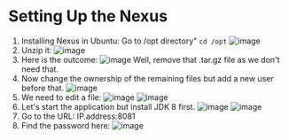 # Setting Up the Nexus
1) Installing Nexus in Ubuntu:
   Go to /opt directory" `cd /opt`
   ![image](https://github.com/iemad/Learning-DevOps-2023/assets/17620076/2500b849-4d5a-4a35-937c-2c513917ca4a)
2) Unzip it:
   ![image](https://github.com/iemad/Learning-DevOps-2023/assets/17620076/98493688-7364-437d-8100-b6c4ce3bb90c)
3) Here is the outcome:
   ![image](https://github.com/iemad/Learning-DevOps-2023/assets/17620076/859d1d74-8efe-49ae-9f81-d42d34107340)
   Well, remove that .tar.gz file as we don't need that.
4) Now change the ownership of the remaining files but add a new user before that.
   ![image](https://github.com/iemad/Learning-DevOps-2023/assets/17620076/901a47ab-693e-40ad-9721-15dade0c6ab5)
5) We need to edit a file:
   ![image](https://github.com/iemad/Learning-DevOps-2023/assets/17620076/5e3c4e2a-8d0b-4365-b11a-29bccb66007c)
   ![image](https://github.com/iemad/Learning-DevOps-2023/assets/17620076/203ed522-e7f1-44d0-b6b9-36bfe292fcaf)
6) Let's start the application but install JDK 8 first.
   ![image](https://github.com/iemad/Learning-DevOps-2023/assets/17620076/5108a355-b9ca-4b76-9a39-8f6453c0e17f)
   ![image](https://github.com/iemad/Learning-DevOps-2023/assets/17620076/61501998-fb34-4ad9-a9ba-96b4bde9f4e1)
7) Go to the URL: IP.address:8081
8) Find the password here:
   ![image](https://github.com/iemad/Learning-DevOps-2023/assets/17620076/96eb7749-24aa-4421-a489-6a84db1c8b50)
